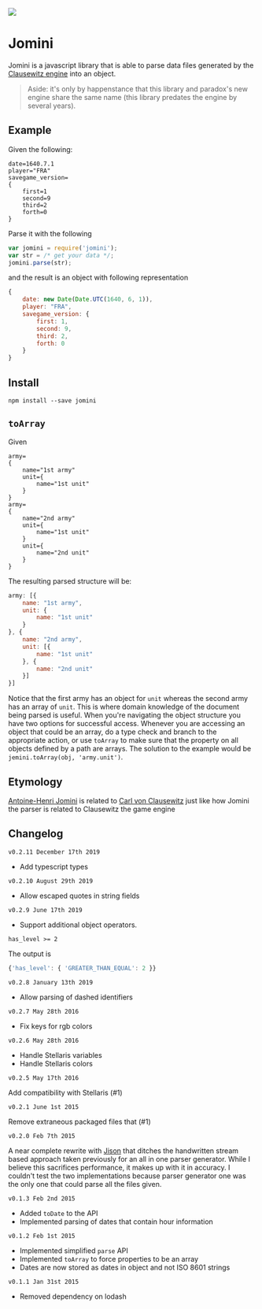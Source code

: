 ![](https://github.com/nickbabcock/jomini/workflows/nodejs/badge.svg)

# Jomini

Jomini is a javascript library that is able to parse data files generated by
the [Clausewitz engine][] into an object.

> Aside: it's only by happenstance that this library and paradox's new engine share the same name (this library predates the engine by several years).

## Example

Given the following:

```
date=1640.7.1
player="FRA"
savegame_version=
{
    first=1
    second=9
    third=2
    forth=0
}
```

Parse it with the following

```js
var jomini = require('jomini');
var str = /* get your data */;
jomini.parse(str);
```

and the result is an object with following representation

```js
{
    date: new Date(Date.UTC(1640, 6, 1)),
    player: "FRA",
    savegame_version: {
        first: 1,
        second: 9,
        third: 2,
        forth: 0
    }
}
```

## Install

```
npm install --save jomini
```

## `toArray`

Given

```
army=
{
    name="1st army"
    unit={
        name="1st unit"
    }
}
army=
{
    name="2nd army"
    unit={
        name="1st unit"
    }
    unit={
        name="2nd unit"
    }
}
```

The resulting parsed structure will be:

```js
army: [{
    name: "1st army",
    unit: {
        name: "1st unit"
    }
}, {
    name: "2nd army",
    unit: [{
        name: "1st unit"
    }, {
        name: "2nd unit"
    }]
}]
```

Notice that the first army has an object for `unit` whereas the second army
has an array of `unit`. This is where domain knowledge of the document being
parsed is useful. When you're navigating the object structure you have two
options for successful access. Whenever you are accessing an object that could
be an array, do a type check and branch to the appropriate action, or use
`toArray` to make sure that the property on all objects defined by a path
are arrays. The solution to the example would be `jemini.toArray(obj,
'army.unit')`.

## Etymology

[Antoine-Henri Jomini][Jomini] is related to [Carl von Clausewitz][Clausewitz]
just like how Jomini the parser is related to Clausewitz the game engine

## Changelog

`v0.2.11 December 17th 2019`

- Add typescript types

`v0.2.10 August 29th 2019`

- Allow escaped quotes in string fields

`v0.2.9 June 17th 2019`

- Support additional object operators.


```
has_level >= 2
```

The output is 

```js
{'has_level': { 'GREATER_THAN_EQUAL': 2 }}
```

`v0.2.8 January 13th 2019`

- Allow parsing of dashed identifiers

`v0.2.7 May 28th 2016`

- Fix keys for rgb colors

`v0.2.6 May 28th 2016`

- Handle Stellaris variables
- Handle Stellaris colors

`v0.2.5 May 17th 2016`

Add compatibility with Stellaris (#1)

`v0.2.1 June 1st 2015`

Remove extraneous packaged files that (#1)

`v0.2.0 Feb 7th 2015`

A near complete rewrite with [Jison](http://zaach.github.io/jison/) that
ditches the handwritten stream based approach taken previously for an all in
one parser generator. While I believe this sacrifices performance, it makes up
with it in accuracy. I couldn't test the two implementations because parser
generator one was the only one that could parse all the files given.

`v0.1.3 Feb 2nd 2015`

- Added `toDate` to the API
- Implemented parsing of dates that contain hour information

`v0.1.2 Feb 1st 2015`

- Implemented simplified `parse` API
- Implemented `toArray` to force properties to be an array
- Dates are now stored as dates in object and not ISO 8601 strings

`v0.1.1 Jan 31st 2015`

- Removed dependency on lodash

[Clausewitz engine]: http://en.wikipedia.org/wiki/Paradox_Development_Studio#Clausewitz_Engine
[Clausewitz]: http://en.wikipedia.org/wiki/Carl_von_Clausewitz
[Jomini]: http://en.wikipedia.org/wiki/Antoine-Henri_Jomini

